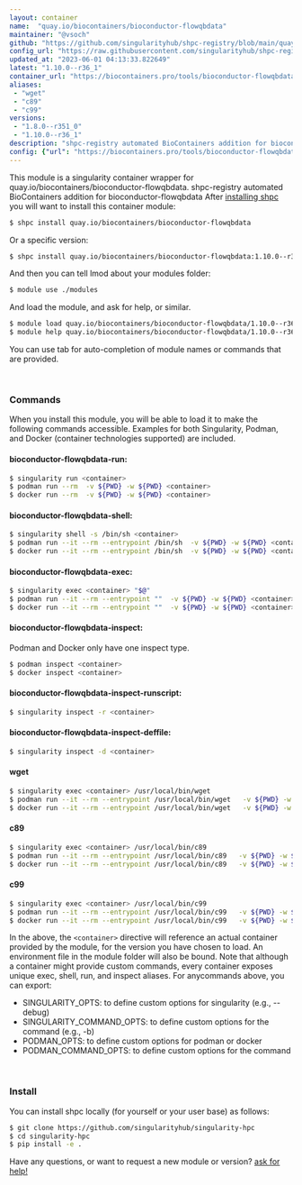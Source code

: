 ```yaml
---
layout: container
name:  "quay.io/biocontainers/bioconductor-flowqbdata"
maintainer: "@vsoch"
github: "https://github.com/singularityhub/shpc-registry/blob/main/quay.io/biocontainers/bioconductor-flowqbdata/container.yaml"
config_url: "https://raw.githubusercontent.com/singularityhub/shpc-registry/main/quay.io/biocontainers/bioconductor-flowqbdata/container.yaml"
updated_at: "2023-06-01 04:13:33.822649"
latest: "1.10.0--r36_1"
container_url: "https://biocontainers.pro/tools/bioconductor-flowqbdata"
aliases:
 - "wget"
 - "c89"
 - "c99"
versions:
 - "1.8.0--r351_0"
 - "1.10.0--r36_1"
description: "shpc-registry automated BioContainers addition for bioconductor-flowqbdata"
config: {"url": "https://biocontainers.pro/tools/bioconductor-flowqbdata", "maintainer": "@vsoch", "description": "shpc-registry automated BioContainers addition for bioconductor-flowqbdata", "latest": {"1.10.0--r36_1": "sha256:9e6106f9c0dcca7d24a5028ea9aa53f99ecf6c38d952fe3503dbe6bf5b5d1c99"}, "tags": {"1.8.0--r351_0": "sha256:71ed461dcc49c00cf675e19a75c827aa20e49bfa6928ab9fe939a1a1413aa712", "1.10.0--r36_1": "sha256:9e6106f9c0dcca7d24a5028ea9aa53f99ecf6c38d952fe3503dbe6bf5b5d1c99"}, "docker": "quay.io/biocontainers/bioconductor-flowqbdata", "aliases": {"wget": "/usr/local/bin/wget", "c89": "/usr/local/bin/c89", "c99": "/usr/local/bin/c99"}}
---
```


This module is a singularity container wrapper for quay.io/biocontainers/bioconductor-flowqbdata.
shpc-registry automated BioContainers addition for bioconductor-flowqbdata
After [installing shpc](#install) you will want to install this container module:


```bash
$ shpc install quay.io/biocontainers/bioconductor-flowqbdata
```

Or a specific version:

```bash
$ shpc install quay.io/biocontainers/bioconductor-flowqbdata:1.10.0--r36_1
```

And then you can tell lmod about your modules folder:

```bash
$ module use ./modules
```

And load the module, and ask for help, or similar.

```bash
$ module load quay.io/biocontainers/bioconductor-flowqbdata/1.10.0--r36_1
$ module help quay.io/biocontainers/bioconductor-flowqbdata/1.10.0--r36_1
```

You can use tab for auto-completion of module names or commands that are provided.

<br>

### Commands

When you install this module, you will be able to load it to make the following commands accessible.
Examples for both Singularity, Podman, and Docker (container technologies supported) are included.

#### bioconductor-flowqbdata-run:

```bash
$ singularity run <container>
$ podman run --rm  -v ${PWD} -w ${PWD} <container>
$ docker run --rm  -v ${PWD} -w ${PWD} <container>
```

#### bioconductor-flowqbdata-shell:

```bash
$ singularity shell -s /bin/sh <container>
$ podman run --it --rm --entrypoint /bin/sh  -v ${PWD} -w ${PWD} <container>
$ docker run --it --rm --entrypoint /bin/sh  -v ${PWD} -w ${PWD} <container>
```

#### bioconductor-flowqbdata-exec:

```bash
$ singularity exec <container> "$@"
$ podman run --it --rm --entrypoint ""  -v ${PWD} -w ${PWD} <container> "$@"
$ docker run --it --rm --entrypoint ""  -v ${PWD} -w ${PWD} <container> "$@"
```

#### bioconductor-flowqbdata-inspect:

Podman and Docker only have one inspect type.

```bash
$ podman inspect <container>
$ docker inspect <container>
```

#### bioconductor-flowqbdata-inspect-runscript:

```bash
$ singularity inspect -r <container>
```

#### bioconductor-flowqbdata-inspect-deffile:

```bash
$ singularity inspect -d <container>
```


#### wget

```bash
$ singularity exec <container> /usr/local/bin/wget
$ podman run --it --rm --entrypoint /usr/local/bin/wget   -v ${PWD} -w ${PWD} <container> -c " $@"
$ docker run --it --rm --entrypoint /usr/local/bin/wget   -v ${PWD} -w ${PWD} <container> -c " $@"
```


#### c89

```bash
$ singularity exec <container> /usr/local/bin/c89
$ podman run --it --rm --entrypoint /usr/local/bin/c89   -v ${PWD} -w ${PWD} <container> -c " $@"
$ docker run --it --rm --entrypoint /usr/local/bin/c89   -v ${PWD} -w ${PWD} <container> -c " $@"
```


#### c99

```bash
$ singularity exec <container> /usr/local/bin/c99
$ podman run --it --rm --entrypoint /usr/local/bin/c99   -v ${PWD} -w ${PWD} <container> -c " $@"
$ docker run --it --rm --entrypoint /usr/local/bin/c99   -v ${PWD} -w ${PWD} <container> -c " $@"
```



In the above, the `<container>` directive will reference an actual container provided
by the module, for the version you have chosen to load. An environment file in the
module folder will also be bound. Note that although a container
might provide custom commands, every container exposes unique exec, shell, run, and
inspect aliases. For anycommands above, you can export:

 - SINGULARITY_OPTS: to define custom options for singularity (e.g., --debug)
 - SINGULARITY_COMMAND_OPTS: to define custom options for the command (e.g., -b)
 - PODMAN_OPTS: to define custom options for podman or docker
 - PODMAN_COMMAND_OPTS: to define custom options for the command

<br>

### Install

You can install shpc locally (for yourself or your user base) as follows:

```bash
$ git clone https://github.com/singularityhub/singularity-hpc
$ cd singularity-hpc
$ pip install -e .
```

Have any questions, or want to request a new module or version? [ask for help!](https://github.com/singularityhub/singularity-hpc/issues)